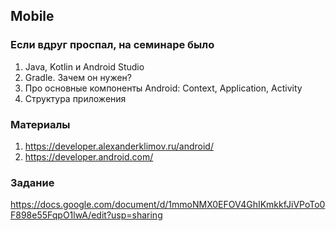 ## Mobile

### Если вдруг проспал, на семинаре было
1. Java, Kotlin и Android Studio 
2. Gradle. Зачем он нужен?
3. Про основные компоненты Android: Context, Application, Activity
4. Структура приложения

### Материалы
1. https://developer.alexanderklimov.ru/android/
2. https://developer.android.com/

### Задание
https://docs.google.com/document/d/1mmoNMX0EFOV4GhIKmkkfJiVPoTo0F898e55FqpO1lwA/edit?usp=sharing
